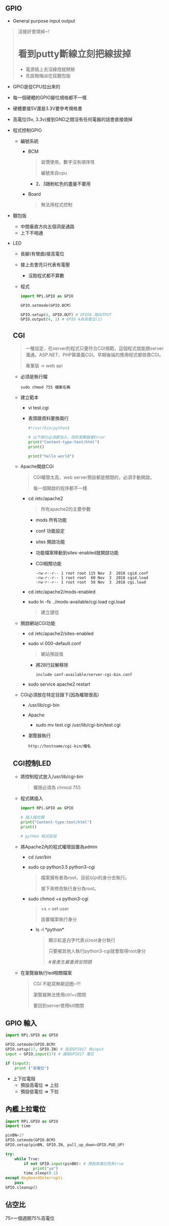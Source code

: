 ## GPIO

- General purpose input output

> 沒接好會燒掉~!
>
> # 看到putty斷線立刻把線拔掉
>
> - 電源插上去沒綠燈就掰掰
> - 先拔樹梅派在拔麵包版

- GPIO是從CPU拉出來的

- 每一個硬體的GPIO腳位規格都不一樣

- 硬體要接5V還是3.3V要參考規格書

- 高電位(5v, 3.3v)接到GND之間沒有任何電器的話會直接燒掉

- 程式控制GPIO

  - 編號系統

    - BCM

      > 習慣使用，數字沒有順序性
      >
      > 編號來自cpu

      - 2、3跟粉紅色的盡量不要用

    - Board
    
      > 無法用程式控制

- 麵包版

  - 中間垂直方向五個洞是通路
  - 上下不相通

- LED

  - 長腳(有彎曲)接高電位

  - 接上去會亮只代表有電壓

    - 沒跑程式都不算數

  - 程式

    ```python
    import RPi.GPIO as GPIO
    
    GPIO.setmode(GPIO.BCM)
    
    GPIO.setup(4, GPIO.OUT) # GPIO4 為OUTPUT
    GPIO.output(4, 1) # GPIO 4為高電位(1)
    ```

  ## CGI

  > 一種協定，在server的程式只要符合CGI規範，這個程式就能跟server溝通。ASP.NET、PHP算廣義CGI。早期後端的應用程式都依靠CGI。
  >
  > 專業版 -> web api

  - 必須是執行檔

    ```
    sudo chmod 755 檔案名稱
    ```

  - 建立範本

    - vi test.cgi

    - 表頭跟資料要換兩行

      ```python
      #!/usr/bin/python3
      
      # 以下兩行必須要加入，否則瀏覽器會Error
      print("Content-type:text/html")
      print()
      
      print("hello world")
      ```

  - Apache開啟CGI

    > CGI權限太高，web server預設都是關閉的，必須手動開啟。
    >
    > 每一個開啟的程序都不一樣

    - cd /etc/apache2

      > 所有apache2的主要參數

      - mods 所有功能

      - conf 功能設定

      - sites 開啟功能

      - 功能檔案移動到sites-enabled就開啟功能

      - CGI相關功能

        ```
        -rw-r--r-- 1 root root 115 Nov  3  2018 cgid.conf
        -rw-r--r-- 1 root root  60 Nov  3  2018 cgid.load
        -rw-r--r-- 1 root root  58 Nov  3  2018 cgi.load
        
        ```

    - cd /etc/apache2/mods-enabled

    - sudo ln -fs ../mods-available/cgi.load cgi.load

      > 建立捷徑

  - 開啟網站CGI功能

    - cd /etc/apache2/sites-enabled

    - sudo vi 000-default.conf

      > 網站預設值

      - 將28行註解移除

        ```
        include conf-available/server-cgi-bin.conf
        ```
      
    - sudo service apache2 restart  

  - CGI必須放在特定目錄下(因為權限很高)

    - /usr/lib/cgi-bin
    
    - Apache
    
      - sudo mv test.cgi /usr/lib/cgi-bin/test.cgi
      
    - 瀏覽器執行
    
      ```
      http://hostname/cgi-bin/檔名
      ```

  ## CGI控制LED

  - 將控制程式放入/usr/lib/cgi-bin

    > 權限必須為 chmod 755

  - 程式碼插入

    ````python
    import RPi.GPIO as GPIO
    
    # 插入程式碼
    print("Content-type:text/html")
    print()
    
    # python 程式區段
    ````

  - 將Apache2內的程式權限設置為admin

    - cd /usr/bin

    - sudo cp python3.5 python3-cgi

      > 檔案擁有者為root，目前以pi的身分去執行。
      >
      > 接下來修改執行身分為root。

    - sudo chmod +s python3-cgi

      > +s = set user
      >
      > 設置檔案執行身分

      - ls -l \*python\*

        > 顯示紅底白字代表以root身分執行
        >
        > 只要被其他人執行python3-cgi就會取得root身分
        >
        > #*會產生嚴重資安問題*

  - 在瀏覽器執行led相關檔案

    > CGI 不能寫無窮迴圈~!!!
    >
    > 瀏覽器無法使用ctrl+c關閉
    >
    > 要回到server使用kill關閉

## GPIO 輸入

```python
import RPi.GPIO as GPIO

GPIO.setmode(GPIO.BCM)
GPIO.setup(17, GPIO.IN) # 設定GPIO17 為input
input = GPIO.input(17) # 讀取GPIO17 電位

if (input):
	print ("高電位")
```

- 上下拉電阻
  - 預設高電位 => 上拉
  - 預設低電位 => 下拉

## 內艦上拉電位

```python
import RPi.GPIO as GPIO
import time

pinBN=17
GPIO.setmode(GPIO.BCM)
GPIO.setup(pinBN, GPIO.IN, pull_up_down=GPIO.PUD_UP)

try:
    while True:
        if not GPIO.input(pinBN): # 預設高電位恆為true
            print("yo")
        time.sleep(0.1)
except KeyboardInterrupt:
    pass
GPIO.cleanup()
```

## 佔空比

75=一個週期75%高電位